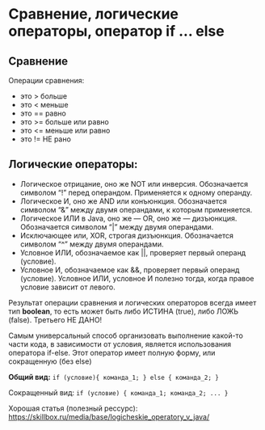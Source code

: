 # Сравнение, логические операторы, оператор if ... else 

## Сравнение
Операции сравнения: 
*  это > больше
*  это < меньше
*  это == равно
*  это >=  больше или равно
*  это <=  меньше или равно
*  это != НЕ рано

## Логические операторы:
* Логическое отрицание, оно же NOT или инверсия. 
Обозначается символом “!” перед операндом. Применяется к одному операнду.
* Логическое И, оно же AND или конъюнкция. Обозначается символом “&” между двумя операндами, 
к которым применяется.
* Логическое ИЛИ в Java, оно же — OR, оно же — дизъюнкция. Обозначается символом “|” между 
двумя операндами.
* Исключающее или, XOR, строгая дизъюнкция. Обозначается символом “^” между двумя операндами. 
* Условное ИЛИ, обозначаемое как ||, проверяет первый операнд (условие).
* Условное И, обозначаемое как &&, проверяет первый операнд (условие).
Условное ИЛИ, условное И полезно тогда, когда правое условие зависит от левого.

Результат операции сравнения  и логических операторов всегда имеет тип **boolean**,
то есть может быть либо ИСТИНА (true), либо ЛОЖЬ (false).
Третьего НЕ ДАНО!

Самым универсальный способ организовать выполнение какой-то части кода, 
в зависимости от условия, является использования оператора if-else. 
Этот оператор имеет полную форму, или сокращенную (без else)

**Общий вид:**
`if (условие){
команда_1;
} else {
команда_2;
}`

Сокращенный вид:
`if (условие) {
команда_1;
команда_2;
...
}`

Хорошая статья (полезный рессурс):
https://skillbox.ru/media/base/logicheskie_operatory_v_java/ 